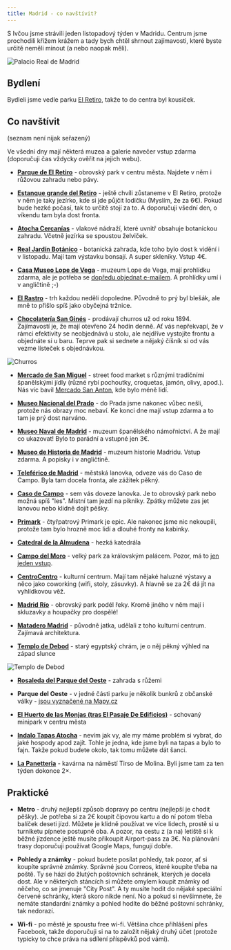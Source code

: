 ```yaml
---
title: Madrid - co navštívit?
---
```


S Ivčou jsme strávili jeden listopadový týden v Madridu. Centrum jsme prochodili křížem krážem a tady bych chtěl shrnout zajímavosti, které byste určitě neměli minout (a nebo naopak měli). 

![Palacio Real de Madrid](/data/2017/2017-11-25-madrid/madrid-palacio.jpg)

## Bydlení

Bydleli jsme vedle parku [El Retiro](https://goo.gl/maps/vg7atmVqA5B2), takže to do centra byl kousíček.

## Co navštívit

(seznam není nijak seřazený)

Ve všední dny mají některá muzea a galerie navečer vstup zdarma (doporučuji čas vždycky ověřit na jejich webu).

 - **[Parque de El Retiro](https://goo.gl/maps/B59SSdNbeQp)** - obrovský park v centru města. Najdete v něm i růžovou zahradu nebo pávy.
 
 - **[Estanque grande del Retiro](https://goo.gl/maps/Z1wSFxsyGGF2)** - ještě chvíli zůstaneme v El Retiro, protože v něm je taky jezírko, kde si jde půjčit lodičku (Myslím, že za 6€). Pokud bude hezké počasí, tak to určitě stojí za to. A doporučuji všední den, o víkendu tam byla dost fronta.
 
 - **[Atocha Cercanías](https://goo.gl/maps/DXA85mp5pr72)** - vlakové nádraží, které uvnitř obsahuje botanickou zahradu. Včetně jezírka se spoustou želviček.
 
 - **[Real Jardín Botánico](https://goo.gl/maps/E5NRAAY5vr62)** - botanická zahrada, kde toho bylo dost k vidění i v listopadu. Mají tam výstavku bonsají. A super skleníky. Vstup 4€.
 
 - **[Casa Museo Lope de Vega](https://goo.gl/maps/vaNcEfiKV532)** - muzeum Lope de Vega, mají prohlídku zdarma, ale je potřeba se [dopředu objednat e-mailem](http://www.casamuseolopedevega.org/es/actividades/visitas-guiadas). A prohlídky umí i v angličtině ;-)
 
 - **[El Rastro](https://goo.gl/maps/j6n8YJpEPS62)** - trh každou neděli dopoledne. Původně to prý byl blešák, ale mně to přišlo spíš jako obyčejná tržnice.
 
 - **[Chocolatería San Ginés](https://goo.gl/maps/4WMSBgbqwCS2)** - prodávají churros už od roku 1894. Zajímavostí je, že mají otevřeno 24 hodin denně. Ať vás nepřekvapí, že v rámci efektivity se neobjednává u stolu, ale nejdříve vystojíte frontu a objednáte si u baru. Teprve pak si sednete a nějaký číšník si od vás vezme lísteček s objednávkou.
 
 ![Churros](/data/2017/2017-11-25-madrid/churros.jpg)
 
 - **[Mercado de San Miguel](https://goo.gl/maps/ZS5Huqk37n42)** - street food market s různými tradičními španělskými jídly (různé rybí pochoutky, croquetas, jamón, olivy, apod.). Nás víc bavil [Mercado San Anton](https://goo.gl/maps/edsstngGqc52), kde bylo méně lidí.
 
 - **[Museo Nacional del Prado](https://goo.gl/maps/MmxDmnYupXU2)** - do Prada jsme nakonec vůbec nešli, protože nás obrazy moc nebaví. Ke konci dne mají vstup zdarma a to tam je prý dost narváno.
 
 - **[Museo Naval de Madrid](https://goo.gl/maps/Hms9xkFdpSN2)** - muzeum španělského námořnictví. A že mají co ukazovat! Bylo to parádní a vstupné jen 3€.
 
 - **[Museo de Historia de Madrid](https://goo.gl/maps/nfgyYRWX8AJ2)** - muzeum historie Madridu. Vstup zdarma. A popisky i v angličtině.
 
 - **[Teleférico de Madrid](https://goo.gl/maps/kvFYdGSUcmt)** - městská lanovka, odveze vás do Caso de Campo. Byla tam docela fronta, ale zážitek pěkný.
  
 - **[Caso de Campo](https://goo.gl/maps/JQwExGNuugA2)** - sem vás doveze lanovka. Je to obrovský park nebo možná spíš "les". Místní tam jezdí na pikniky. Zpátky můžete zas jet lanovou nebo klidně dojít pěšky. 
 
 - **[Primark](https://goo.gl/maps/hwBYb1gXY1A2)** - čtyřpatrový Primark je epic. Ale nakonec jsme nic nekoupili, protože tam bylo hrozně moc lidí a dlouhé fronty na kabinky.
 
 - **[Catedral de la Almudena](https://goo.gl/maps/QCwDVE6bhk22)** - hezká katedrála
 
 - **[Campo del Moro](https://goo.gl/maps/8ksaSVjckG92)** - velký park za královským palácem. Pozor, má to [jen jeden vstup](https://goo.gl/maps/n8DzGUtjfDt).
 
 - **[CentroCentro](https://goo.gl/maps/7aKv7Nm4rrJ2)** - kulturní centrum. Mají tam nějaké haluzné výstavy a něco jako coworking (wifi, stoly, zásuvky). A hlavně se za 2€ dá jít na vyhlídkovou věž.
 
 - **[Madrid Río](https://goo.gl/maps/ryRtvP1QioN2)** - obrovský park podél řeky. Kromě jiného v něm mají i skluzavky a houpačky pro dospělé!
 
 - **[Matadero Madrid](https://goo.gl/maps/gBEg4dXZs1G2)** - původně jatka, udělali z toho kulturní centrum. Zajímavá architektura.
 
 - **[Templo de Debod](https://goo.gl/maps/JD3xQQ69PGy)** - starý egyptský chrám, je o něj pěkný výhled na západ slunce
 
 ![Templo de Debod](/data/2017/2017-11-25-madrid/debod.jpg)
 
 - **[Rosaleda del Parque del Oeste](https://goo.gl/maps/ww5V6MQRsc12)** - zahrada s růžemi
 
 - **Parque del Oeste** - v jedné části parku je několik bunkrů z občanské války - [jsou vyznačené na Mapy.cz](https://mapy.cz/s/2dVrn)
 
 - **[El Huerto de las Monjas (tras El Pasaje De Edificios)](https://goo.gl/maps/iNjmhcSewQT2)** - schovaný minipark v centru města
 
 - **[Indalo Tapas Atocha](https://goo.gl/maps/v2fCWwsUSrK2)** - nevím jak vy, ale my máme problém si vybrat, do jaké hospody apod zajít. Tohle je jedna, kde jsme byli na tapas a bylo to fajn. Takže pokud budete okolo, tak tomu můžete dát šanci.
 
 - **[La Panetteria](https://goo.gl/maps/4qV6FrA76212)** - kavárna na náměstí Tirso de Molina. Byli jsme tam za ten týden dokonce 2×.
 

 
## Praktické

- **Metro** - druhý nejlepší způsob dopravy po centru (nejlepší je chodit pěšky). Je potřeba si za 2€ koupit čipovou kartu a do ní potom třeba balíček deseti jízd. Můžete je klidně používat ve více lidech, prostě si u turniketu pípnete postupně oba. A pozor, na cestu z (a na) letiště si k běžné jízdence ještě musíte přikoupit Airport-pass za 3€. Na plánování trasy doporučuji používat Google Maps, fungují dobře.
 
- **Pohledy a známky** - pokud budete posílat pohledy, tak pozor, ať si koupíte správné známky. Správné jsou Correos, které koupíte třeba na poště. Ty se hází do žlutých poštovních schránek, kterých je docela dost. Ale v některých stáncích si můžete omylem koupit známky od něčeho, co se jmenuje "City Post". A ty musíte hodit do nějaké speciální červené schránky, která skoro nikde není. No a pokud si nevšimnete, že nemáte standardní známky a pohled hodíte do běžné poštovní schránky, tak nedorazí.

- **Wi-fi** - po městě je spoustu free wi-fi. Většina chce přihlášení přes Facebook, takže doporučuji si na to založit nějaký druhý účet (protože typicky to chce práva na sdílení příspěvků pod vámi). 
